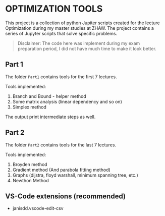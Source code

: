 # OPTIMIZATION TOOLS
This project is a collection of python Jupiter scripts created for the lecture Optimization during my master studies at ZHAW.
The project contains a series of Jupyter scripts that solve specific problems.

> Disclaimer: The code here was implement during my exam preparation period, I did not have much time to make it look better.

## Part 1

The folder `Part1` contains tools for the first 7 lectures.

Tools implemented:
1. Branch and Bound - helper method
2. Some matrix analysis (linear dependency and so on)
3. Simplex method

The output print intermediate steps as well.

## Part 2

The folder `Part2` contains tools for the last 7 lectures.

Tools implemented:
1. Broyden method
2. Gradient method (And parabola fitting method)
3. Graphs (dijstra, floyd warshall, minimum spanning tree, etc.)
4. Newthon Method

## VS-Code extensions (recommended)

* janisdd.vscode-edit-csv
